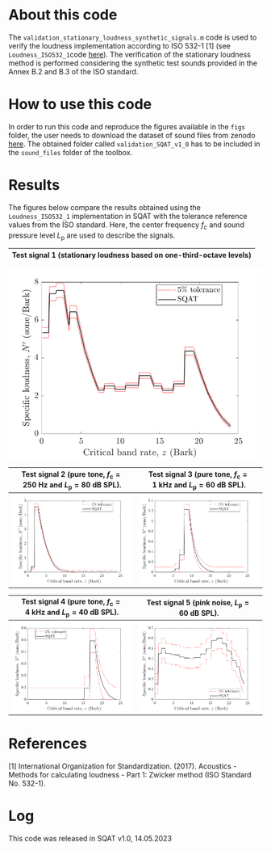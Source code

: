# About this code 
The `validation_stationary_loudness_synthetic_signals.m` code is used to verify the loudness implementation according to ISO 532-1 [1] (see `Loudness_ISO532_1`code [here](../../../psychoacoustic_metrics/Loudness_ISO532_1/Loudness_ISO532_1.m)). The verification of the stationary loudness method is performed considering the synthetic test sounds provided in the Annex B.2 and B.3 of the ISO standard.

# How to use this code
In order to run this code and reproduce the figures available in the `figs` folder, the user needs to download the dataset of sound files from zenodo <a href="https://doi.org/10.5281/zenodo.7933206" target="_blank">here</a>. The obtained folder called `validation_SQAT_v1_0` has to be included in the `sound_files` folder of the toolbox. 

# Results
The figures below compare the results obtained using the `Loudness_ISO532_1` implementation in SQAT with the tolerance reference values from the ISO standard. Here, the center frequency $f_{\mathrm{c}}$ and sound pressure level $L_{\mathrm{p}}$ are used to describe the signals.

Test signal 1 (stationary loudness based on one-third-octave levels)  |  
:-------------------------:| 
![](figs/validation_stationary_loudness_signal_1.png)  


| Test signal 2 (pure tone,  $f_{\mathrm{c}}=250~\mathrm{Hz}$ and $L_{\mathrm{p}}=80~\mathrm{dB~SPL}$).       | Test signal 3 (pure tone, $f_{\mathrm{c}}=1~\mathrm{kHz}$ and $L_{\mathrm{p}}=60~\mathrm{dB~SPL}$).         |
| -------------- | -------------- |
| ![](figs/validation_stationary_loudness_signal_2.png)   | ![](figs/validation_stationary_loudness_signal_3.png)  |


|Test signal 4 (pure tone, $f_{\mathrm{c}}=4~\mathrm{kHz}$ and $L_{\mathrm{p}}=40~\mathrm{dB~SPL}$).  | Test signal 5 (pink noise, $L_{\mathrm{p}}=60~\mathrm{dB~SPL}$).          |
| -------------- | -------------- |
| ![](figs/validation_stationary_loudness_signal_4.png)   | ![](figs/validation_stationary_loudness_signal_5.png)  |


# References
[1]  International Organization for Standardization. (2017). Acoustics - Methods for calculating loudness - Part 1: Zwicker method (ISO Standard No. 532-1).

# Log
This code was released in SQAT v1.0, 14.05.2023


